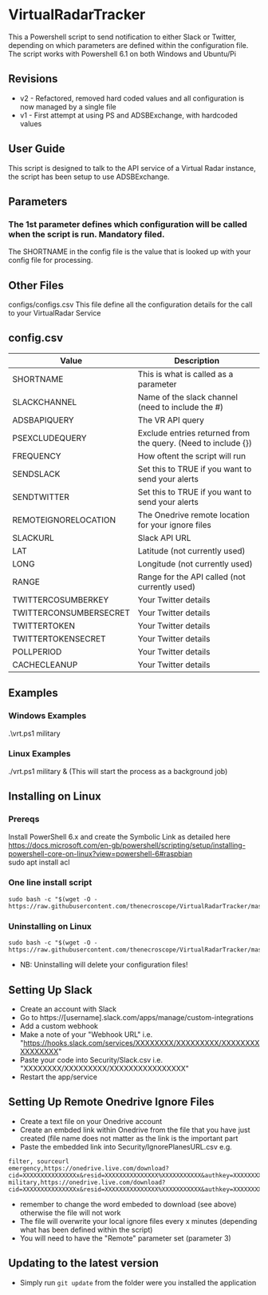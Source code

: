 # VirtualRadarTracker
This a Powershell script to send notification to either Slack or Twitter, depending on which parameters are defined within the configuration file.  The script works with Powershell 6.1 on both Windows and Ubuntu/Pi

## Revisions
* v2 - Refactored, removed hard coded values and all configuration is now managed by a single file
* v1 - First attempt at using PS and ADSBExchange, with hardcoded values

## User Guide
This script is designed to talk to the API service of a Virtual Radar instance, the script has been setup to use ADSBExchange. 


## Parameters
### The 1st parameter defines which configuration will be called when the script is run. Mandatory filed.
The SHORTNAME in the config file is the value that is looked up with your config file for processing.


## Other Files
configs/configs.csv
This file define all the configuration details for the call to your VirtualRadar Service

## config.csv
| Value   | Description |
| ------- | ----------- |
|SHORTNAME|This is what is called as a parameter|
|SLACKCHANNEL|Name of the slack channel (need to include the #)|
|ADSBAPIQUERY|The VR API query|
|PSEXCLUDEQUERY|Exclude entries returned from the query. (Need to include {})|
|FREQUENCY|How oftent the script will run|
|SENDSLACK|Set this to TRUE if you want to send your alerts|
|SENDTWITTER|Set this to TRUE if you want to send your alerts|
|REMOTEIGNORELOCATION|The Onedrive remote location for your ignore files|
|SLACKURL|Slack API URL|
|LAT|Latitude (not currently used)|
|LONG|Longitude (not currently used)|	
|RANGE|Range for the API called (not currently used)|
|TWITTERCOSUMBERKEY|Your Twitter details|
|TWITTERCONSUMBERSECRET|Your Twitter details|
|TWITTERTOKEN|Your Twitter details|
|TWITTERTOKENSECRET|Your Twitter details|
|POLLPERIOD|Your Twitter details|
|CACHECLEANUP|Your Twitter details|

## Examples
### Windows Examples
.\vrt.ps1 military


### Linux Examples
./vrt.ps1 military & (This will start the process as a background job)
 

## Installing on Linux

### Prereqs
Install PowerShell 6.x and create the Symbolic Link as detailed here  
https://docs.microsoft.com/en-gb/powershell/scripting/setup/installing-powershell-core-on-linux?view=powershell-6#raspbian  
sudo apt install acl

### One line install script
```
sudo bash -c "$(wget -O - https://raw.githubusercontent.com/thenecroscope/VirtualRadarTracker/master/installscript.sh)"
```


### Uninstalling on Linux
```
sudo bash -c "$(wget -O - https://raw.githubusercontent.com/thenecroscope/VirtualRadarTracker/master/uninstallscript.sh)"
````
* NB: Uninstalling will delete your configuration files!


## Setting Up Slack ##
* Create an account with Slack
* Go to https://[username].slack.com/apps/manage/custom-integrations
* Add a custom webhook
* Make a note of your "Webhook URL" i.e. "https://hooks.slack.com/services/XXXXXXXX/XXXXXXXXX/XXXXXXXXXXXXXXXX"
* Paste your code into Security/Slack.csv i.e. "XXXXXXXX/XXXXXXXXX/XXXXXXXXXXXXXXXX"
* Restart the app/service


## Setting Up Remote Onedrive Ignore Files
* Create a text file on your Onedrive account
* Create an embded link within Onedrive from the file that you have just created (file name does not matter as the link is the important part
* Paste the embedded link into Security/IgnorePlanesURL.csv e.g.

```
filter, sourceurl
emergency,https://onedrive.live.com/download?cid=XXXXXXXXXXXXXXXx&resid=XXXXXXXXXXXXXXX%XXXXXXXXXXX&authkey=XXXXXXXX
military,https://onedrive.live.com/download?cid=XXXXXXXXXXXXXXXx&resid=XXXXXXXXXXXXXXX%XXXXXXXXXXX&authkey=XXXXXXXX
```

* remember to change the word embeded to download (see above) otherwise the file will not work
* The file will overwrite your local ignore files every x minutes (depending what has been defined within the script)
* You will need to have the "Remote" parameter set (parameter 3)


## Updating to the latest version
* Simply run ```git update``` from the folder were you installed the application